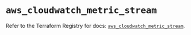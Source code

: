 # `aws_cloudwatch_metric_stream`

Refer to the Terraform Registry for docs: [`aws_cloudwatch_metric_stream`](https://registry.terraform.io/providers/hashicorp/aws/5.90.0/docs/resources/cloudwatch_metric_stream).
